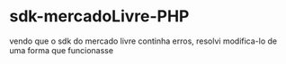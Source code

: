 # sdk-mercadoLivre-PHP
vendo que o sdk do mercado livre continha erros, resolvi modifica-lo de uma forma que funcionasse
